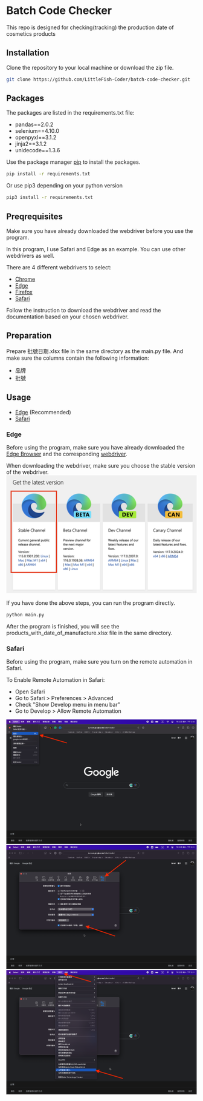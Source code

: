 # Batch Code Checker

This repo is designed for checking(tracking) the production date of cosmetics products

## Installation
Clone the repository to your local machine or download the zip file.
```bash
git clone https://github.com/LittleFish-Coder/batch-code-checker.git
```

## Packages
The packages are listed in the requirements.txt file: 
- pandas==2.0.2
- selenium==4.10.0
- openpyxl==3.1.2
- jinja2==3.1.2
- unidecode==1.3.6

Use the package manager [pip](https://pip.pypa.io/en/stable/) to install the packages.
```bash
pip install -r requirements.txt
```
Or use pip3 depending on your python version
```bash
pip3 install -r requirements.txt
```

## Preqrequisites
Make sure you have already downloaded the webdriver before you use the program.

In this program, I use Safari and Edge as an example.
You can use other webdrivers as well.

There are 4 different webdrivers to select:
- [Chrome](https://chromedriver.chromium.org/downloads)
- [Edge](https://developer.microsoft.com/en-us/microsoft-edge/tools/webdriver/)
- [Firefox](https://github.com/mozilla/geckodriver/releases)
- [Safari](https://webkit.org/blog/6900/webdriver-support-in-safari-10/)

Follow the instruction to download the webdriver and read the documentation based on your chosen webdriver.

## Preparation

Prepare 批號日期.xlsx file in the same directory as the main.py file.
And make sure the columns contain the following information:
- 品牌
- 批號

## Usage

- [Edge](#edge) (Recommended)
- [Safari](#safari)

### Edge

Before using the program, make sure you have already downloaded the [Edge Browser](https://www.microsoft.com/zh-tw/edge/download?form=MA13FJ) and the corresponding [webdriver](https://developer.microsoft.com/en-us/microsoft-edge/tools/webdriver/).

When downloading the webdriver, make sure you choose the stable version of the webdriver.
![webdriver](./img/webdriver.png)

If you have done the above steps, you can run the program directly.

```bash
python main.py
```

After the program is finished, you will see the products_with_date_of_manufacture.xlsx file in the same directory.

### Safari

Before using the program, make sure you turn on the remote automation in Safari.

To Enable Remote Automation in Safari:
- Open Safari
- Go to Safari > Preferences > Advanced
- Check "Show Develop menu in menu bar"
- Go to Develop > Allow Remote Automation

![settings](./img/img1.png)
![Show Develop menu in menu bar](./img/img2.png)
![Allow Remote Automation](./img/img3.png)
